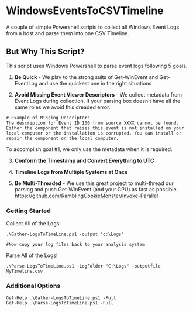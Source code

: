 # WindowsEventsToCSVTimeline

A couple of simple Powershell scripts to collect all Windows Event Logs from a host and parse them into one CSV Timeline.

## But Why This Script?
This script uses Windows Powershell to parse event logs following 5 goals.

1. **Be Quick** - We play to the strong suits of Get-WinEvent and Get-EventLog and use the quickest one in the right situations

2. **Avoid Missing Event Viewer Descriptors** - We collect metadata from Event Logs during collection. If your parsing box doesn't have all the same roles we avoid this dreaded error.

```
# Example of Missing Descriptors
The description for Event ID 100 from source XXXX cannot be found. Either the component that raises this event is not installed on your local computer or the installation is corrupted. You can install or repair the component on the local computer.
```

To accomplish goal #1, we only use the metadata when it is required.

3. **Conform the Timestamp and Convert Everything to UTC**

4. **Timeline Logs from Multiple Systems at Once**

5. **Be Multi-Threaded** - We use this great project to multi-thread our parsing and push Get-WinEvent (and your CPU) as fast as possible. https://github.com/RamblingCookieMonster/Invoke-Parallel

### Getting Started

Collect All of the Logs!
```
.\Gather-LogsToTimeLine.ps1 -output "c:\Logs"

#Now copy your log files back to your analysis system
```

Parse All of the Logs!
```
.\Parse-LogsToTimeLine.ps1 -LogFolder "C:\Logs" -outputfile MyTimeline.csv
```

### Additional Options
```
Get-Help .\Gather-LogsToTimeLine.ps1 -Full
Get-Help .\Parse-LogsToTimeLine.ps1 -Full
```


